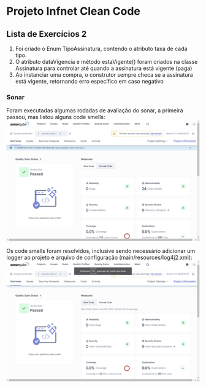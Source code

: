 # Projeto Infnet Clean Code

## Lista de Exercícios 2
1. Foi criado o Enum TipoAssinatura, contendo o atributo taxa de cada tipo.
2. O atributo dataVigencia e método estaVigente() foram criados na classe Assinatura para controlar até quando a assinatura está vigente (paga)
3. Ao instanciar uma compra, o construtor sempre checa se a assinatura está vigente, retornando erro específico em caso negativo

### Sonar
Foram executadas algumas rodadas de avaliação do sonar, a primeira passou, mas listou alguns code smells:
![Sonar inicial com code smells](/images/sonar_1.png)

Os code smells foram resolvidos, inclusive sendo necessário adicionar um logger ao projeto e arquivo de configuração (main/resources/log4j2.xml):
![Sonar inicial com code smells](/images/sonar_2.png)
